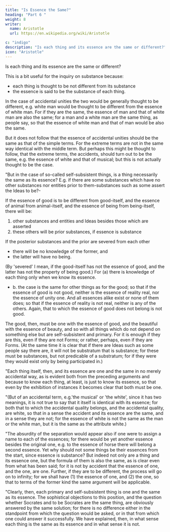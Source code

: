 ```yaml
---
title: "Is Essence the Same?"
heading: "Part 6 "
weight: 8
writer:
  name: Aristotle 
  url: https://en.wikipedia.org/wiki/Aristotle

c: "indigo"
description: "Is each thing and its essence are the same or different?"
icon: "Aristotle"
---
```




Is each thing and its essence are the same or different? 

This is a bit useful for the inquiry on substance because:
- each thing is thought to be not different from its substance
- the essence is said to be the substance of each thing.

In the case of accidental unities the two would be generally thought to be different, e.g. white man would be thought to be different from the essence of white man. For if they are the same, the essence of man and that of white man are also the same; for a man and a white man are the same thing, as people say, so that the essence of white man and that of man would be also the same. 

But it does not follow that the essence of accidental unities should be the same as that of the simple terms. For the extreme terms are not in the same way identical with the middle term. But perhaps this might be thought to follow, that the extreme terms, the accidents, should turn out to be the same, e.g. the essence of white and that of musical; but this is not actually thought to be the case.

"But in the case of so-called self-subsistent things, is a thing necessarily the same as its essence? E.g. if there are some substances which have no other substances nor entities prior to them-substances such as some assert the Ideas to be?-

If the essence of good is to be different from good-itself, and the essence of animal from animal-itself, and the essence of being from being-itself, there will be:

1. other substances and entities and Ideas besides those which are asserted
2. these others will be prior substances, if essence is substance

If the posterior substances and the prior are severed from each other
- there will be no knowledge of the former, and
- the latter will have no being. 

(By 'severed' I mean, if the good-itself has not the essence of good, and the latter has not the property of being good.) For (a) there is knowledge of each thing only when we know its essence. 

- b. the case is the same for other things as for the good; so that if the essence of good is not good, neither is the essence of reality real, nor the essence of unity one. And all essences alike exist or none of them does; so that if the essence of reality is not real, neither is any of the others. Again, that to which the essence of good does not belong is not good.

The good, then, must be one with the essence of good, and the beautiful with the essence of beauty, and so with all things which do not depend on something else but are self-subsistent and primary. For it is enough if they are this, even if they are not Forms; or rather, perhaps, even if they are Forms. (At the same time it is clear that if there are Ideas such as some people say there are, it will not be substratum that is substance; for these must be substances, but not predicable of a substratum; for if they were they would exist only by being participated in.)

"Each thing itself, then, and its essence are one and the same in no merely accidental way, as is evident both from the preceding arguments and because to know each thing, at least, is just to know its essence, so that even by the exhibition of instances it becomes clear that both must be one.

"(But of an accidental term, e.g.'the musical' or 'the white', since it has two meanings, it is not true to say that it itself is identical with its essence; for both that to which the accidental quality belongs, and the accidental quality, are white, so that in a sense the accident and its essence are the same, and in a sense they are not; for the essence of white is not the same as the man or the white man, but it is the same as the attribute white.)

"The absurdity of the separation would appear also if one were to assign a name to each of the essences; for there would be yet another essence besides the original one, e.g. to the essence of horse there will belong a second essence. Yet why should not some things be their essences from the start, since essence is substance? But indeed not only are a thing and its essence one, but the formula of them is also the same, as is clear even from what has been said; for it is not by accident that the essence of one, and the one, are one. Further, if they are to be different, the process will go on to infinity; for we shall have (1) the essence of one, and (2) the one, so that to terms of the former kind the same argument will be applicable.

"Clearly, then, each primary and self-subsistent thing is one and the same as its essence. The sophistical objections to this position, and the question whether Socrates and to be Socrates are the same thing, are obviously answered by the same solution; for there is no difference either in the standpoint from which the question would be asked, or in that from which one could answer it successfully. We have explained, then, in what sense each thing is the same as its essence and in what sense it is not.

